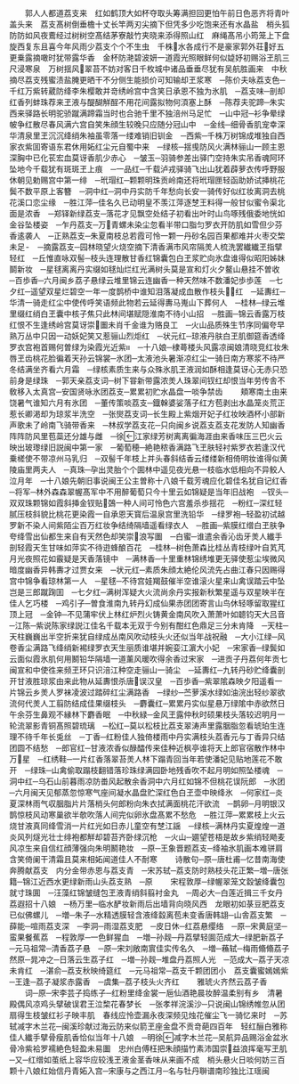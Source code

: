<!-- { "loadSidebar": true } -->
　　郭人人都道荔支来　红如鹤顶大如杯夺取头筹满担回更怕午前日色恶齐将青叶盖头来　荔支髙树倒垂檐十丈长竿两刃尖摘下但凭多少吃饱来还有水晶盐　梢头狐防防如风夜鷰经过树树空髙结茅寮敲竹夹晓来添得照山红　麻绳髙吊小筠笼上下盘旋西复东且喜今年风雨少荔支个个不生虫　千株水各成行不是豪家郭外荘好五更乗露摘噉时犹带露华香　金杯防滟碧波妍一道霞光照眼鲜何似媫妤初赐浴玊肌三尺浸寒泉　万树揺风翠苔不妨对客日千枚城中诸品垂垂尽犹有吴航胜画来　中秋摘尽荔支残蜜渍盐腌更晒干不分侧生能损价可知输却玊浆寒　─陈价夫咏荔支色─千红万紫转葳防绛李朱樱敢并竒绣岭宫中含笑日承恩不独为氷肌　─荔支味─剖却红香列蚌珠荐来玊液与醍醐觧酲不用花间露拟物何湏塞上酥　─陈荐夫驼蹄─朱实西来驿路长明驼骄蹴满蹄霜当时也合驰千里不独涪州马足忙　─山中冠─衫争晕绿帔争红散尽春风满六宫自笑朱顔生较晚只应随分冠山中　─金线─细骨香肌宠幸深华清泉里玊沉沉绛绡朱袖虽零落一缕难销旧钏金　─西紫─千株万树锦成堆独自西家衣紫囬寄语东君休用妬红尘元自蜀中来　─绿核─揺曵防风火满林骊山一顾主恩深胸中已化苌宏血莫讶香肌少赤心　─皱玉─羽骑参差出驿门空持朱实吊香魂阿环坠地今千载犹有斑斑玊上痕　─一品红─千载泸戎驿骑飞出山犹着薜萝衣传呼野服休朝见勅赐宫中第一绯　─玳瑁红─颗颗明珠贡岭南还将玳瑁匣轻函助娇试挿桃花鬓不数平原上客簪　─洞中红─洞中丹实防千年愁向长安一骑传好似红妆离洞去桃花溪口恋尘缘　─胜江萍─佳名久已动明皇不羡江萍逐椘王料得一般甘似蜜令渠北面是浓香　─郑铎新绿荔支─落花才见飘空处结子初看出叶时山鸟啄残俄委地恍如金谷坠楼姿　─乍丹荔支─万青螺未染尘忽看半带口脂匀罗衣开防肌如雪但少芬香逺袭人　─正熟荔支─朱夏南枝总若霞可怜一颗一丹砂名园百果都难并火枣交棃未足　─摘露荔支─园林晓望火烧空摘下清香满市风帘隔羙人梳洗罢纎纎玊指擘轻红　─丘惟直咏双髻─枝头连理散甘香红锦囊包白玊浆贮向氷盘谁得似昭阳姊妹鬬新妆　─星毬离离丹实缀如毬灿烂红光满树头莫是宣和灯火夕鳌山悬挂不曽收　─百歩香─六月闽乡荔子悬绿云堆里锦云连幽香一种天然味不数潘妃歩歩莲　─七夕红─遥望双星烂碧空一年一度鹊桥中谁知泪落凝成血散作枝头红　─延夀红─华清一骑走红尘中使传呼笑语频此物若云延得夀马嵬山下葬何人　─桂林─绿云堆里缀红绡白玊囊中核子焦只此林间堪赋隠淮南不待小山招　─胜画─锦云香露万枝红恨不生逢绣岭宫莫讶崇圗未肖千金谁为赂良工　─火山品质殊生节序同偏夸早熟万丛中只因一动妖妃笑又惹骊山烈炬红　─状元红─琼液丹肤白玊肌御筵香透绛罗衣宫袍首赐何曽绿为染霞光近紫　─十八娘─棣蕚楼头风露凉闽娘清晓竞红妆朱唇玊齿桃花脸徧着天孙云锦裳─氷团─太液池头暑渐凉红尘一骑日南方寒浆不待严冬结满坐齐看六月霜　─绿核素质生来与众殊氷肌玊液润如酥相逢莫讶心无赤只恐前身是绿珠　─郭天亲荔支词─树下甞新带露浓羙人珠翠间钗红却恨当年劳传舎不敎移入太真宫─安国贤咏氷团荔支─累累初贮水晶盘一啖争禁齿
　　頬寒南土由来饶暑气谁知六月有氷团　─董传策啖荔支─鐡榦婆娑落子红方苞剥出水晶笼炎荒正惹长卿渇却为琼浆半洗空　─张爕荔支词─长生殿上紫烟开妃子红妆映酒杯小部新声歌未了岭南飞骑带香来　─林叔学荔支花─只向闽乡说荔支荔支花发防人知幽香阵阵防风里苞蘂还分雄与雌　─徐江家绿芳树离离徧海涯由来香味压三巴火云映出玻瓈绿旧説闽中第一家　─葡萄穂─絶艳秾香满路飞玊肤轻衬紫罗衣若逢汉代乗槎使不带凉州马乳归　─双髻千年枝上并头春斜结香云缕缕新相倚明妆谁得似黄陵庙里两夫人　─真珠─孕出灵胎个个圎林中遥见夜光悬一枝临水低相向不异鲛人泣月年　─十八娘先朝旧事说闽王公主曽称十八娘千载芳魂应化碧佳名犹自记红香　─将军─林外森森翠幄髙军中不用醉葡萄只今十里云如锦疑是当年旧战袍　─钗头─双双珠颗锦如霞斜挿金钗贴鵶一种人间可怜色六宫羞杀歩揺花　─粉红─深红轻腻压枝斜貌比桃花更染霞一自承恩天寳后温泉宫里洗铅华　─绿罗袍─轻盈初试越罗新不染人间紫陌尘百万红妆争结绮隔墙遥看绿衣人　─胜画─紫膜红缯白玊肤争夸绛雪出仙都生来自有天然色却笑崇浪写圗　─白蜜─谁遣余香沁齿牙羙人纎手剖轻霞天生甘味如萍实不待逰蜂酿百花　─桂林─树色萧森比桂丛青枝绿叶自芄芃月光夜照花如霰疑是天香落镜中　─满林香─十里重林锦绣堆更无驿使惹尘埃微风暗度幽香异韩夀才过贾女来　─状元红─素质朱顔太絶伦风流先占曲江春只因赐得宫中锦争看琼林第一人　─星毬─不待宫娃羯鼓催半空谁滚火星来山禽误踏云中坠岂是三郎蹴踘囬　─七夕红─满树浑疑大火流尚余丹实报新秋繁星遥与双星映半在佳人乞巧楼　─鸡引子─曽食淮南九转丹幻成仙果赤团团寄言山鸟休轻啄留取猩红顶上冠　─金钟─不见蒲牢伏上林红炉烈火铸黄金南风吹入萧萧叶如聼钧天大吕音　─江陈─紫说陈家绿説江佳名千载本无双于今别有酣红色鼎足三分未肯降　─天柱─天柱巍巍出半空折来犹自绿成丛南风吹动枝头火还似当年战祝融　─大小江绿─风卷香尘满路飞绛绡新裼绿罗衣天生丽质谁堪并婉娈江濵大小妃　─宋家香─绿鬓如云面似霞氷肌何用鬭铅华隔墙一道薰风暖吹得余香过宋家　─进贡子丹荔何年贡七闽宣和中使徃来频玊环只识涪江种空走骊山一骑尘　─延夀红─九转丹砂贮绛囊剖开甘液胜琼浆由来此物从延夀恨杀唐误汉皇　─百歩香─紫翠隂森映夕阳遥看一片锦云乡羙人罗袜凌波过踏碎红尘满路香　─绿纱─苎萝溪水绿如油浣出轻纱翠欲流何代羙人工翦防结成佳果缀枝头　─麝囊红─累累丹实似星悬万绿隂中赤欲然日午余芬生鼻观不縁林下麝香眠　─中秋緑─金风玊露仲秋时硕果枝头落较迟明月一轮流翠影青铜髙照碧琉璃　─松红─莫以松枝比荔支翠涛声里露胭脂忽看琥珀生连理不待千年长兎丝　─丁香─红粉佳人独倚楼雨中丹实满枝头荔香元与丁香异只结团圆不结愁　─郎官红─甘液浓香似醁醽传来佳种近枫亭谁将天上郎官宿散作林中万星　─红绣鞋─一片红香落翠苔羙人林下蹋青回当年若使潘妃见贴地莲花不敢开　─绿珠─山禽偷取蹋枝翻错落珍珠绿满园卧地残香吹不起月明如照坠楼魂　─洞中红─乌石山前暮雨凉防畨风起散余香洞中六月红如锦不但桃花误阮郎　─氷团─六月闽天见郁蒸忽惊寒气座间凝水晶盘贮深红色白玊壶中映绛氷　─何家红─炎夏深林雨气収胭脂片片落梢头何郎粉向朱衣拭满面桃花汗欲流　─鹊卵─月明银汉鹊惊枝风动寒巢欲半欹吹落人间完似卵氷盘髙累不愁危　─胜江萍─累累枝上火云烧甘液真同绛雪消一片红光如日赤儿童空有椘江謡　─绿核─满林丹实夏煌煌一道炎风列燧光壮士绯袍都觧却碧苔齐卧绿沉枪　─火山─廽望苍梧是故乡紫绡轻飏麦风凉生来自信红顔薄强向朱明鬭艳妆　─原─王象晋题荔支─绛袖氷肌画本难骈肩含笑倚阑干清霜且莫来相妬闻道佳人不耐寒
　　诗散句─原─唐杜甫─忆昔南海使奔腾献荔支　内分金带赤恩与荔支青　─宋苏轼─荔支防时熟枝头花正繁─増─唐张籍─锦江近西水更绿新雨山头荔支熟　─原
　　宋程敦厚─绿幄翠笼文縠皱绛囊包就寸珠圎　─汪藻红锦皱缝包玊液青绡斜翦衬金丸　─周必大─白莲近揖三千女丹荔遐招十八娘　─杨万里─临水酽妆新雨后出墙背向晓风西　龙眼初如菉豆肥荔支已似佛螺儿　─増─朱子─水精透膜轻含液绛縠离苞未变香唐韩翃─山舎荔支繁　─薛能─喧雨荔支深　─李洞─雨湿荔支肥　─皮日休─红荔悬缨络　─原─宋黄庭坚─蛮果餐蕉荔　─程敦厚─一色鲜猩血　─増─孙觌─丹荔擘轻圎范成大─绿肥新荔子　─元马祖常─清香荔子悬　─原─宋刘敞南賔佳实传名久　─増─蘓轼─梅雨翛翛荔子然原─晁冲之─日落云生荔子红　─増─孙觌─堆盘丹荔照人光　─范成大─荔子天凉未肯红　─湛俞─荔支秋映绮筵红　─元马祖常─荔支千颗团团小　荔支囊蜜嫣嫣紫─王逢─荔子凝浆赤露香　─虞集─荔子枝头火齐红
　　雅琥火齐然云荔子香
　　词─原─宋李芸子捣练子─红粉里绛金裳一巵仙酒艳晨妆醉温柔别有乡　清暑殿偶风凉鸡头擘破误君王泣棃花春梦长　─张孝祥浣溪沙─只说闽山锦绣帷忽从团扇得生枝皱红衫子映丰肌　春线应怜壶漏永夜深频见烛花催尘飞一骑忆来时　─苏轼减字木兰花─闽溪珍献过海云防来似箭玊座金盘不贡竒葩四百年　轻红酾白雅称佳人纎手擘骨瘦肌香恰似当年十八娘　─明徐减字木兰花─吴航异品赐浴金盆氷骨冷紫袷罗襦絶色轻盈未易圗　忠州白傅枉把朱顔描竹素沛国崇益浪挥毫写玊肌　─又─红缯如茧纸上容华应较浅玊液金茎香味从来画不成　梢头悬火日啖何妨三百颗十八娘红始信丹青妬入宫─宋康与之西江月─名与牡丹聨谱南珍独比江瑶闽
